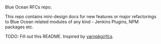 Blue Ocean RFCs repo.

This repo contains mini-design docs for new features or major refactorings to Blue Ocean
related modules of any kind - Jenkins Plugins, NPM packages etc.

TODO: Fill out this README. Inspired by [yarnpkg/rfcs](https://github.com/yarnpkg/rfcs).
